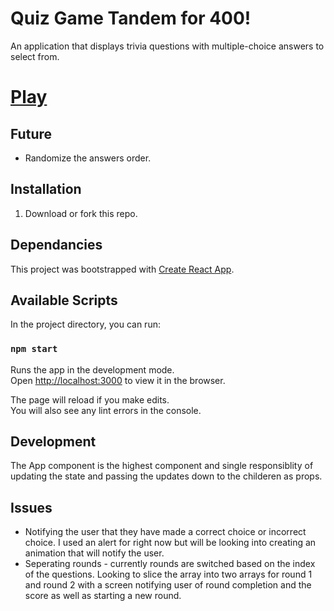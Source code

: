 # Quiz Game Tandem for 400!
 An application that displays trivia questions with multiple-choice answers to select
from. 
# [Play](https://dazzling-cake.surge.sh)
## Future 
- Randomize the answers order.
## Installation

1. Download or fork this repo.

## Dependancies
This project was bootstrapped with [Create React App](https://github.com/facebook/create-react-app).

## Available Scripts

In the project directory, you can run:

### `npm start`

Runs the app in the development mode.\
Open [http://localhost:3000](http://localhost:3000) to view it in the browser.

The page will reload if you make edits.\
You will also see any lint errors in the console.

## Development
The App component is the highest component and single responsiblity of updating the state and passing the updates down to the childeren as props.

## Issues
- Notifying the user that they have made a correct choice or incorrect choice. I used an alert for right now but will be looking into 
creating an animation that will notify the user.
- Seperating rounds - currently rounds are switched based on the index of the questions. Looking to slice the array into two arrays for round 1 and round 2 with a screen notifying user of round completion and the score as well as starting a new round.